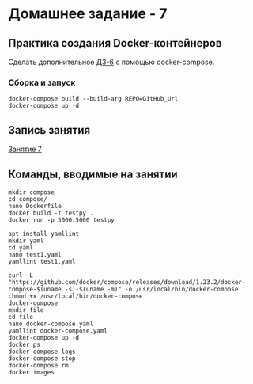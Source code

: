 # Домашнее задание - 7

## Практика создания Docker-контейнеров

Сделать дополнительное [ДЗ-6](https://github.com/kovasorov/DevOpsCourse/tree/master/homework_06) с помощью docker-compose.

### Сборка и запуск

```Shell
docker-compose build --build-arg REPO=GitHub_Url
docker-compose up -d
```

## Запись занятия

[Занятие 7](https://meet76231018.adobeconnect.com/psom3e3vscay/)

## Команды, вводимые на занятии

```Shell
mkdir compose
cd compose/
nano Dockerfile
docker build -t testpy .
docker run -p 5000:5000 testpy

apt install yamllint
mkdir yaml
cd yaml
nano test1.yaml
yamllint test1.yaml

curl -L "https://github.com/docker/compose/releases/download/1.23.2/docker-compose-$(uname -s)-$(uname -m)" -o /usr/local/bin/docker-compose
chmod +x /usr/local/bin/docker-compose
docker-compose
mkdir file
cd file
nano docker-compose.yaml
yamllint docker-compose.yaml
docker-compose up -d
docker ps
docker-compose logs
docker-compose stop
docker-compose rm
docker images
```

